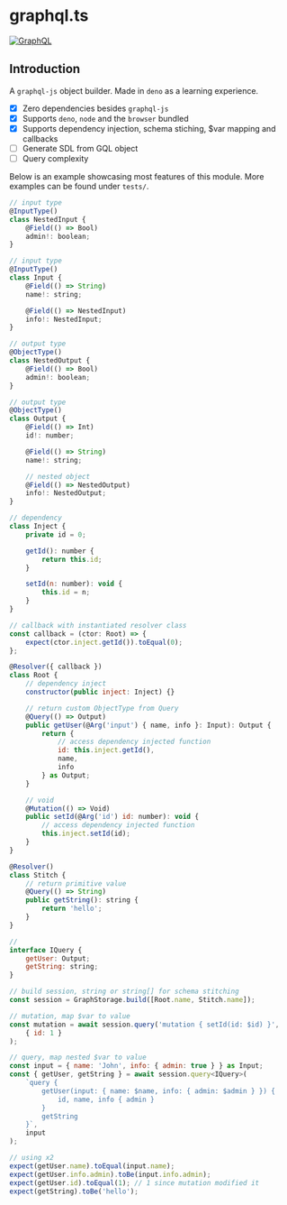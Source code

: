 # graphql.ts

[![GraphQL](https://github.com/oscario2/GraphTypeQL/actions/workflows/main.yaml/badge.svg)](https://github.com/oscario2/GraphTypeQL/actions/workflows/main.yaml)

## Introduction

A `graphql-js` object builder. Made in `deno` as a learning experience.

- [X] Zero dependencies besides `graphql-js`
- [X] Supports `deno`, `node` and the `browser` bundled
- [x] Supports dependency injection, schema stiching, $var mapping and callbacks
- [ ] Generate SDL from GQL object
- [ ] Query complexity

Below is an example showcasing most features of this module. More examples can be found under `tests/`.

```js
// input type
@InputType()
class NestedInput {
    @Field(() => Bool)
    admin!: boolean;
}

// input type
@InputType()
class Input {
    @Field(() => String)
    name!: string;

    @Field(() => NestedInput)
    info!: NestedInput;
}

// output type
@ObjectType()
class NestedOutput {
    @Field(() => Bool)
    admin!: boolean;
}

// output type
@ObjectType()
class Output {
    @Field(() => Int)
    id!: number;

    @Field(() => String)
    name!: string;

    // nested object
    @Field(() => NestedOutput)
    info!: NestedOutput;
}

// dependency
class Inject {
    private id = 0;

    getId(): number {
        return this.id;
    }

    setId(n: number): void {
        this.id = n;
    }
}

// callback with instantiated resolver class
const callback = (ctor: Root) => {
    expect(ctor.inject.getId()).toEqual(0);
};

@Resolver({ callback })
class Root {
    // dependency inject
    constructor(public inject: Inject) {}

    // return custom ObjectType from Query
    @Query(() => Output)
    public getUser(@Arg('input') { name, info }: Input): Output {
        return {
            // access dependency injected function
            id: this.inject.getId(),
            name,
            info
        } as Output;
    }

    // void
    @Mutation(() => Void)
    public setId(@Arg('id') id: number): void {
        // access dependency injected function
        this.inject.setId(id);
    }
}

@Resolver()
class Stitch {
    // return primitive value
    @Query(() => String)
    public getString(): string {
        return 'hello';
    }
}

//
interface IQuery {
    getUser: Output;
    getString: string;
}

// build session, string or string[] for schema stitching
const session = GraphStorage.build([Root.name, Stitch.name]);

// mutation, map $var to value
const mutation = await session.query('mutation { setId(id: $id) }', 
    { id: 1 }
);

// query, map nested $var to value
const input = { name: 'John', info: { admin: true } } as Input;
const { getUser, getString } = await session.query<IQuery>(
    `query { 
        getUser(input: { name: $name, info: { admin: $admin } }) { 
            id, name, info { admin }
        } 
        getString
    }`,
    input
);

// using x2
expect(getUser.name).toEqual(input.name);
expect(getUser.info.admin).toBe(input.info.admin);
expect(getUser.id).toEqual(1); // 1 since mutation modified it
expect(getString).toBe('hello');
```
